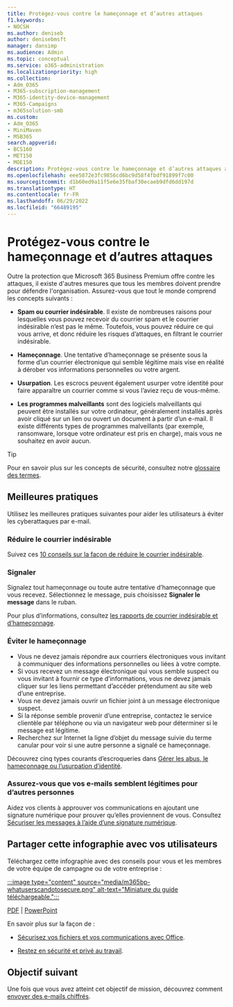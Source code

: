 ```yaml
---
title: Protégez-vous contre le hameçonnage et d’autres attaques
f1.keywords:
- NOCSH
ms.author: deniseb
author: denisebmsft
manager: dansimp
ms.audience: Admin
ms.topic: conceptual
ms.service: o365-administration
ms.localizationpriority: high
ms.collection:
- Adm_O365
- M365-subscription-management
- M365-identity-device-management
- M365-Campaigns
- m365solution-smb
ms.custom:
- Adm_O365
- MiniMaven
- MSB365
search.appverid:
- BCS160
- MET150
- MOE150
description: Protégez-vous contre le hameçonnage et d’autres attaques avec Microsoft 365.
ms.openlocfilehash: eee5872e3fc9856cd6bc9d58f4fbdf91899f7c00
ms.sourcegitcommit: d1b60ed9a11f5e6e35fbaf30ecaeb9dfd6dd197d
ms.translationtype: HT
ms.contentlocale: fr-FR
ms.lasthandoff: 06/29/2022
ms.locfileid: "66489195"
---
```

# <a name="protect-yourself-against-phishing-and-other-attacks"></a>Protégez-vous contre le hameçonnage et d’autres attaques

Outre la protection que Microsoft 365 Business Premium offre contre les attaques, il existe d'autres mesures que tous les membres doivent prendre pour défendre l'organisation. Assurez-vous que tout le monde comprend les concepts suivants :

- **Spam ou courrier indésirable**. Il existe de nombreuses raisons pour lesquelles vous pouvez recevoir du courrier spam et le courrier indésirable n’est pas le même. Toutefois, vous pouvez réduire ce qui vous arrive, et donc réduire les risques d’attaques, en filtrant le courrier indésirable.

- **Hameçonnage**. Une tentative d’hameçonnage se présente sous la forme d’un courrier électronique qui semble légitime mais vise en réalité à dérober vos informations personnelles ou votre argent.

- **Usurpation**. Les escrocs peuvent également usurper votre identité pour faire apparaître un courrier comme si vous l’aviez reçu de vous-même. 

- **Les programmes malveillants** sont des logiciels malveillants qui peuvent être installés sur votre ordinateur, généralement installés après avoir cliqué sur un lien ou ouvert un document à partir d’un e-mail. Il existe différents types de programmes malveillants (par exemple, ransomware, lorsque votre ordinateur est pris en charge), mais vous ne souhaitez en avoir aucun. 

> [!TIP]
> Pour en savoir plus sur les concepts de sécurité, consultez notre [glossaire des termes](m365bp-glossary.yml).

## <a name="best-practices"></a>Meilleures pratiques

Utilisez les meilleures pratiques suivantes pour aider les utilisateurs à éviter les cyberattaques par e-mail.

### <a name="reduce-spam-mail"></a>Réduire le courrier indésirable

Suivez ces [10 conseils sur la façon de réduire le courrier indésirable](https://support.microsoft.com/office/10-tips-on-how-to-help-reduce-spam-55f756e8-688b-41c3-a086-8f68ccc592f6).

### <a name="report-it"></a>Signaler

Signalez tout hameçonnage ou toute autre tentative d’hameçonnage que vous recevez. Sélectionnez le message, puis choisissez **Signaler le message** dans le ruban.

Pour plus d’informations, consultez [les rapports de courrier indésirable et d’hameçonnage](https://support.office.com/article/Use-the-Report-Message-add-in-b5caa9f1-cdf3-4443-af8c-ff724ea719d2).

### <a name="avoid-phishing"></a>Éviter le hameçonnage

- Vous ne devez jamais répondre aux courriers électroniques vous invitant à communiquer des informations personnelles ou liées à votre compte.
- Si vous recevez un message électronique qui vous semble suspect ou vous invitant à fournir ce type d’informations, vous ne devez jamais cliquer sur les liens permettant d’accéder prétendument au site web d’une entreprise.
- Vous ne devez jamais ouvrir un fichier joint à un message électronique suspect.
- Si la réponse semble provenir d’une entreprise, contactez le service clientèle par téléphone ou via un navigateur web pour déterminer si le message est légitime.
- Recherchez sur Internet la ligne d’objet du message suivie du terme canular pour voir si une autre personne a signalé ce hameçonnage.

Découvrez cinq types courants d’escroqueries dans [Gérer les abus, le hameçonnage ou l’usurpation d’identité](https://support.office.com/article/Deal-with-abuse-phishing-or-spoofing-in-Outlook-com-0d882ea5-eedc-4bed-aebc-079ffa1105a3).

### <a name="make-sure-your-emails-look-legitimate-to-others"></a>Assurez-vous que vos e-mails semblent légitimes pour d’autres personnes

Aidez vos clients à approuver vos communications en ajoutant une signature numérique pour prouver qu’elles proviennent de vous. Consultez [Sécuriser les messages à l’aide d’une signature numérique](https://support.office.com/article/secure-messages-by-using-a-digital-signature-549ca2f1-a68f-4366-85fa-b3f4b5856fc6).

## <a name="share-this-infographic-with-your-users"></a>Partager cette infographie avec vos utilisateurs

Téléchargez cette infographie avec des conseils pour vous et les membres de votre équipe de campagne ou de votre entreprise :

[:::image type="content" source="media/m365bp-whatuserscandotosecure.png" alt-text="Miniature du guide téléchargeable.":::](https://download.microsoft.com/download/9/1/f/91fa8f24-9953-4f33-9d87-a95624db5e0b/M365BPWhatCanUsersDoToSecure.pdf)

[PDF](https://download.microsoft.com/download/9/1/f/91fa8f24-9953-4f33-9d87-a95624db5e0b/M365BPWhatCanUsersDoToSecure.pdf) | [PowerPoint](https://download.microsoft.com/download/9/1/f/91fa8f24-9953-4f33-9d87-a95624db5e0b/M365BPWhatCanUsersDoToSecure.pptx)

En savoir plus sur la façon de :

- [Sécurisez vos fichiers et vos communications avec Office](https://support.microsoft.com/en-us/office/keep-your-files-and-communications-safe-with-office-c4ddc381-7395-42da-887c-8836a3bb975f).

- [Restez en sécurité et privé au travail](https://support.office.com/article/stay-secure-and-private-at-work-104c7d91-b25a-453d-beee-ba64b6c6fc2d).
  
## <a name="next-objective"></a>Objectif suivant

Une fois que vous avez atteint cet objectif de mission, découvrez comment [envoyer des e-mails chiffrés](send-encrypted-email.md). 
